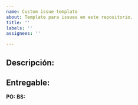 ```yaml
---
name: Custom issue template
about: Template para issues en este repositorio.
title: ''
labels: ''
assignees: ''

---
```


## Descripción:


## Entregable:


**PO:**
**BS:**
